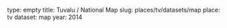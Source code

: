 type: empty
title: Tuvalu / National Map
slug: places/tv/datasets/map
place: tv
dataset: map
year: 2014
